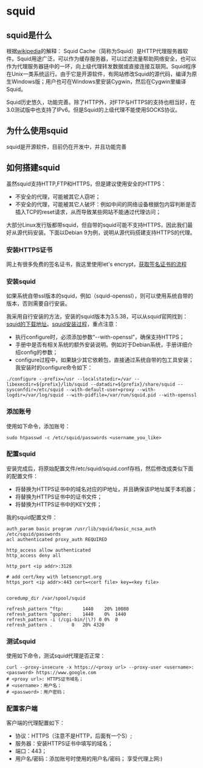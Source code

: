 # squid

## squid是什么
根据[wikipedia](https://zh.wikipedia.org/wiki/Squid_(%E8%BD%AF%E4%BB%B6))的解释：
Squid Cache（简称为Squid）是HTTP代理服务器软件。Squid用途广泛，可以作为缓存服务器，可以过滤流量帮助网络安全，也可以作为代理服务器链中的一环，向上级代理转发数据或直接连接互联网。Squid程序在Unix一类系统运行。由于它是开源软件，有网站修改Squid的源代码，编译为原生Windows版；用户也可在Windows里安装Cygwin，然后在Cygwin里编译Squid。

Squid历史悠久，功能完善。除了HTTP外，对FTP与HTTPS的支持也相当好，在3.0测试版中也支持了IPv6。但是Squid的上级代理不能使用SOCKS协议。

## 为什么使用squid
squid是开源软件，目前仍在开发中，并且功能完善

## 如何搭建squid
虽然squid支持HTTP,FTP和HTTPS，但是建议使用安全的HTTPS：
* 不安全的代理，可能被其它人窃听；
* 不安全的代理，可能被其它人破坏：例如中间的网络设备根据包内容判断是否插入TCP的reset请求，从而导致某些网站不能通过代理访问；

大部分Linux发行版都带squid，但自带的squid可能不支持HTTPS，因此我们最好从源代码安装。下面以Debian 9为例，说明从源代码搭建支持HTTPS的代理。

### 安装HTTPS证书
网上有很多免费的签名证书，我这里使用let's encrypt，[获取签名证书的流程](https://certbot.eff.org/instructions?ws=other&os=debianstretch)

### 安装squid
如果系统自带ssl版本的squid，例如（squid-openssl），则可以使用系统自带的版本，否则需要自行安装。

我采用自行安装的方法，安装的squid版本为3.5.38，可以从squid官网找到：[squid的下载地址](http://www.squid-cache.org/Versions/)。[squid安装过程](https://wiki.squid-cache.org/SquidFaq/CompilingSquid)，重点注意：
* 执行configure时，必须添加参数“--with-openssl”，确保支持HTTPS；
* 手册中是否有相关系统的额外安装说明。例如对于Debian系统，手册详细介绍config的参数；
* configure过程中，如果缺少其它依赖包，直接通过系统自带的包工具安装；
我安装时的configure命令如下：
```
./configure --prefix=/usr --localstatedir=/var --libexecdir=${prefix}/lib/squid --datadir=${prefix}/share/squid --sysconfdir=/etc/squid --with-default-user=proxy --with-logdir=/var/log/squid --with-pidfile=/var/run/squid.pid --with-openssl
```

### 添加账号
使用如下命令，添加账号：
```
sudo htpasswd -c /etc/squid/passwords <username_you_like>
```

### 配置squid
安装完成后，将原始配置文件/etc/squid/squid.conf存档，然后修改成类似下面的配置文件：
* 将<ip addr>替换为HTTPS证书中的域名对应的IP地址，并且确保该IP地址属于本机器；
* 将<cert file>替换为HTTPS证书中的证书文件；
* 将<key file>替换为HTTPS证书中的KEY文件；

我的squid配置文件：
```
auth_param basic program /usr/lib/squid/basic_ncsa_auth /etc/squid/passwords
acl authenticated proxy_auth REQUIRED

http_access allow authenticated
http_access deny all

http_port <ip addr>:3128

# add cert/key with letsencrypt.org
https_port <ip addr>:443 cert=<cert file> key=<key file>


coredump_dir /var/spool/squid

refresh_pattern ^ftp:		1440	20%	10080
refresh_pattern ^gopher:	1440	0%	1440
refresh_pattern -i (/cgi-bin/|\?) 0	0%	0
refresh_pattern .		0	20%	4320
```

### 测试squid
使用如下命令，测试squid代理是否正常：
```
curl --proxy-insecure -x https://<proxy url> --proxy-user <username>:<password> https://www.google.com
# <proxy url>: HTTPS证书域名；
# <username>：用户名；
# <password>：用户密码；
```
  
### 配置客户端
客户端的代理配置如下：
* 协议：HTTPS（注意不是HTTP，后面有一个S）;
* 服务器：安装HTTPS证书中填写的域名；
* 端口：443；
* 用户名/密码：添加账号时使用的用户名/密码；
享受代理上网:)
